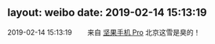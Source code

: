 layout: weibo
date: 2019-02-14 15:13:19
---
<meta name="referrer" content="no-referrer" />

2019-02-14 15:13:19  &nbsp;&nbsp;&nbsp;&nbsp;&nbsp;&nbsp; 来自 <a href="http://app.weibo.com/t/feed/Z4AgP" rel="nofollow">坚果手机 Pro</a>
北京这雪是臭的！  ​​​
